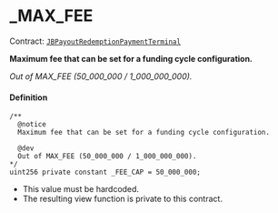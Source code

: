 # _MAX_FEE

Contract: [`JBPayoutRedemptionPaymentTerminal`](/dev/api/contracts/or-payment-terminals/or-abstract/jbpayoutredemptionpaymentterminal/README.md)​‌

**Maximum fee that can be set for a funding cycle configuration.**

_Out of MAX_FEE (50_000_000 / 1_000_000_000)._

#### Definition

```
/**
  @notice
  Maximum fee that can be set for a funding cycle configuration.

  @dev
  Out of MAX_FEE (50_000_000 / 1_000_000_000).
*/
uint256 private constant _FEE_CAP = 50_000_000;
```

* This value must be hardcoded.
* The resulting view function is private to this contract.
